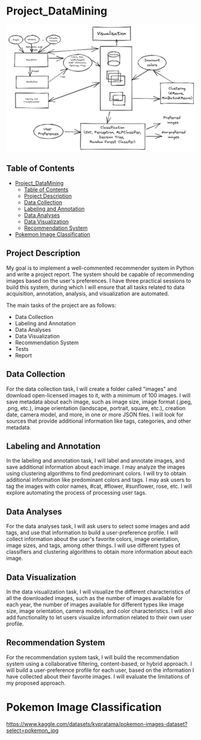 # Project_DataMining
![Project-Architecture](Project-Architecture.png)

## Table of Contents
- [Project\_DataMining](#project_datamining)
  - [Table of Contents](#table-of-contents)
  - [Project Description](#project-description)
  - [Data Collection](#data-collection)
  - [Labeling and Annotation](#labeling-and-annotation)
  - [Data Analyses](#data-analyses)
  - [Data Visualization](#data-visualization)
  - [Recommendation System](#recommendation-system)
- [Pokemon Image Classification](#pokemon-image-classification)

## Project Description
My goal is to implement a well-commented recommender system in Python and write a project report. The system should be capable of recommending images based on the user's preferences. I have three practical sessions to build this system, during which I will ensure that all tasks related to data acquisition, annotation, analysis, and visualization are automated.

The main tasks of the project are as follows:

- Data Collection
- Labeling and Annotation
- Data Analyses
- Data Visualization
- Recommendation System
- Tests
- Report

## Data Collection
For the data collection task, I will create a folder called "images" and download open-licensed images to it, with a minimum of 100 images. I will save metadata about each image, such as image size, image format (.jpeg, .png, etc.), image orientation (landscape, portrait, square, etc.), creation date, camera model, and more, in one or more JSON files. I will look for sources that provide additional information like tags, categories, and other metadata.

## Labeling and Annotation
In the labeling and annotation task, I will label and annotate images, and save additional information about each image. I may analyze the images using clustering algorithms to find predominant colors. I will try to obtain additional information like predominant colors and tags. I may ask users to tag the images with color names, #cat, #flower, #sunflower, rose, etc. I will explore automating the process of processing user tags.

## Data Analyses
For the data analyses task, I will ask users to select some images and add tags, and use that information to build a user-preference profile. I will collect information about the user's favorite colors, image orientation, image sizes, and tags, among other things. I will use different types of classifiers and clustering algorithms to obtain more information about each image.

## Data Visualization
In the data visualization task, I will visualize the different characteristics of all the downloaded images, such as the number of images available for each year, the number of images available for different types like image size, image orientation, camera models, and color characteristics. I will also add functionality to let users visualize information related to their own user profile.

## Recommendation System
For the recommendation system task, I will build the recommendation system using a collaborative filtering, content-based, or hybrid approach. I will build a user-preference profile for each user, based on the information I have collected about their favorite images. I will evaluate the limitations of my proposed approach.
# Pokemon Image Classification
https://www.kaggle.com/datasets/kvpratama/pokemon-images-dataset?select=pokemon_jpg